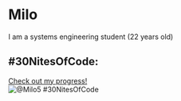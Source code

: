 # Milo
I am a systems engineering student (22 years old)
## #30NitesOfCode:
  [Check out my progress!](https://www.codedex.io/@Milo5/30-nites-of-code)  
  ![@Milo5 #30NitesOfCode](https://www.codedex.io/api/petStatus?user=Milo5)
